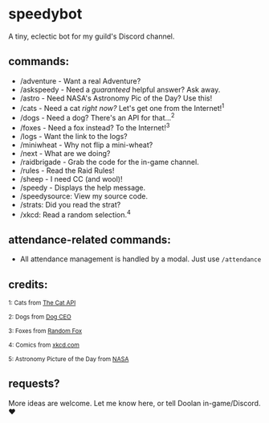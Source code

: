 # speedybot
A tiny, eclectic bot for my guild's Discord channel.

## commands:

- /adventure - Want a real Adventure?
- /askspeedy - Need a *guaranteed* helpful answer? Ask away.
- /astro - Need NASA's Astronomy Pic of the Day? Use this!
- /cats - Need a cat _right now?_ Let's get one from the Internet!<sup>1</sup>
- /dogs - Need a dog? There's an API for that...<sup>2</sup>
- /foxes - Need a fox instead? To the Internet!<sup>3</sup>
- /logs - Want the link to the logs?
- /miniwheat - Why not flip a mini-wheat?
- /next - What are we doing?
- /raidbrigade - Grab the code for the in-game channel.
- /rules - Read the Raid Rules!
- /sheep - I need CC (and wool)!
- /speedy -  Displays the help message.
- /speedysource: View my source code.
- /strats: Did you read the strat?
- /xkcd: Read a random selection.<sup>4</sip>

## attendance-related commands:
- All attendance management is handled by a modal.  Just use `/attendance`

## credits:
<small>1: Cats from [The Cat API](https://thecatapi.com/)</small>

<small>2: Dogs from [Dog CEO](https://dog.ceo/dog-api/)</small>

<small>3: Foxes from [Random Fox](https://randomfox.ca/)</small>

<small>4: Comics from [xkcd.com](https://xkcd.com/)</small>

<small>5: Astronomy Picture of the Day from [NASA](https://api.nasa.gov/index.html)</small>

## requests?
More ideas are welcome.  Let me know here, or tell Doolan in-game/Discord. ❤️
